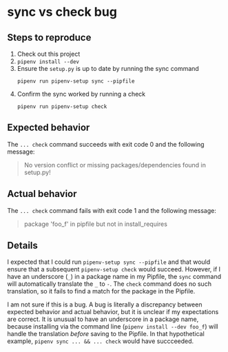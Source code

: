 # sync vs check bug

## Steps to reproduce

1. Check out this project
2. `pipenv install --dev`
3. Ensure the `setup.py` is up to date by running the sync command
   ```
   pipenv run pipenv-setup sync --pipfile
   ```
4. Confirm the sync worked by running a check
   ```
   pipenv run pipenv-setup check
   ```

## Expected behavior

The `... check` command succeeds with exit code 0 and the following message:

> No version conflict or missing packages/dependencies found in setup.py!

## Actual behavior

The `... check` command fails with exit code 1 and the following message:

> package 'foo_f' in pipfile but not in install_requires

## Details

I expected that I could run `pipenv-setup sync --pipfile` and that would
ensure that a subsequent `pipenv-setup check` would succeed. However, if I have
an underscore (`_`) in a package name in my Pipfile, the `sync` command will
automatically translate the `_` to `-`. The `check` command does no such
translation, so it fails to find a match for the package in the Pipfile.

I am not sure if this is a bug. A bug is literally a discrepancy between
expected behavior and actual behavior, but it is unclear if my expectations
are correct. It is unusual to have an underscore in a package name, because
installing via the command line (`pipenv install --dev foo_f`) will handle the
translation _before_ saving to the Pipfile. In that hypothetical example,
`pipenv sync ... && ... check` would have succceeded.


